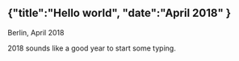 {"title":"Hello world",
 "date":"April 2018"
}
---
<div class="date"> 
Berlin, April 2018
</div>

2018 sounds like a good year to start some typing.


